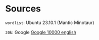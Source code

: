 # Sources

`wordlist`: Ubuntu 23.10.1 (Mantic Minotaur)

`20k`: Google [Google 10000 english](https://github.com/first20hours/google-10000-english/blob/master/20k.txt)